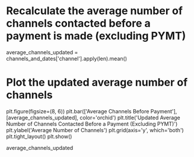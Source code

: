 # Recalculate the average number of channels contacted before a payment is made (excluding PYMT)
average_channels_updated = channels_and_dates['channel'].apply(len).mean()

# Plot the updated average number of channels
plt.figure(figsize=(8, 6))
plt.bar(['Average Channels Before Payment'], [average_channels_updated], color='orchid')
plt.title('Updated Average Number of Channels Contacted Before a Payment (Excluding PYMT)')
plt.ylabel('Average Number of Channels')
plt.grid(axis='y', which='both')
plt.tight_layout()
plt.show()

average_channels_updated
